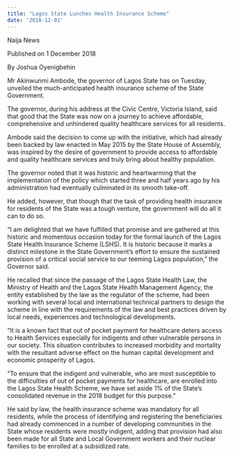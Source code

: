 ```yaml
---
title: "Lagos State Lunches Health Insurance Scheme"
date: '2018-12-01'
---
```

Naija News

Published on 1 December 2018

By Joshua Oyenigbehin 

Mr Akinwunmi Ambode, the governor of Lagos State has on Tuesday, unveiled the much-anticipated health insurance scheme of the State Government.

The governor, during his address at the Civic Centre, Victoria Island, said that good that the State was now on a journey to achieve affordable, comprehensive and unhindered quality healthcare services for all residents.

Ambode said the decision to come up with the initiative, which had already been backed by law enacted in May 2015 by the State House of Assembly, was inspired by the desire of government to provide access to affordable and quality healthcare services and truly bring about healthy population.

The governor noted that it was historic and heartwarming that the implementation of the policy which started three and half years ago by his administration had eventually culminated in its smooth take-off.

He added, however, that though that the task of providing health insurance for residents of the State was a tough venture, the government will do all it can to do so.

“I am delighted that we have fulfilled that promise and are gathered at this historic and momentous occasion today for the formal launch of the Lagos State Health Insurance Scheme (LSHS). It is historic because it marks a distinct milestone in the State Government’s effort to ensure the sustained provision of a critical social service to our teeming Lagos population,” the Governor said.

He recalled that since the passage of the Lagos State Health Law, the Ministry of Health and the Lagos State Health Management Agency, the entity established by the law as the regulator of the scheme, had been working with several local and international technical partners to design the scheme in line with the requirements of the law and best practices driven by local needs, experiences and technological developments.

“It is a known fact that out of pocket payment for healthcare deters access to Health Services especially for indigents and other vulnerable persons in our society. This situation contributes to increased morbidity and mortality with the resultant adverse effect on the human capital development and economic prosperity of Lagos.

“To ensure that the indigent and vulnerable, who are most susceptible to the difficulties of out of pocket payments for healthcare, are enrolled into the Lagos State Health Scheme, we have set aside 1% of the State’s consolidated revenue in the 2018 budget for this purpose.”

He said by law, the health insurance scheme was mandatory for all residents, while the process of identifying and registering the beneficiaries had already commenced in a number of developing communities in the State whose residents were mostly indigent, adding that provision had also been made for all State and Local Government workers and their nuclear families to be enrolled at a subsidized rate.
